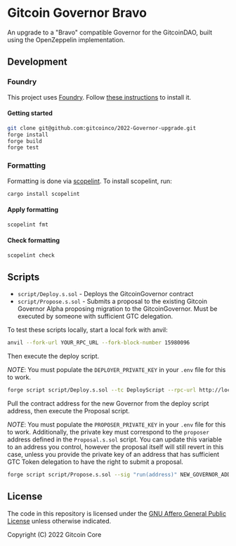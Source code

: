 # Gitcoin Governor Bravo

An upgrade to a "Bravo" compatible Governor for the GitcoinDAO, built using the OpenZeppelin implementation.

## Development

### Foundry

This project uses [Foundry](https://github.com/foundry-rs/foundry). Follow [these instructions](https://github.com/foundry-rs/foundry#installation) to install it.


#### Getting started

```bash
git clone git@github.com:gitcoinco/2022-Governor-upgrade.git
forge install
forge build
forge test
```

### Formatting

Formatting is done via [scopelint](https://github.com/ScopeLift/scopelint). To install scopelint, run:

```bash
cargo install scopelint
```

#### Apply formatting

```bash
scopelint fmt
```

#### Check formatting

```bash
scopelint check
```

## Scripts

 * `script/Deploy.s.sol` - Deploys the GitcoinGovernor contract
 * `script/Propose.s.sol` - Submits a proposal to the existing Gitcoin Governor Alpha proposing migration to the GitcoinGovernor. Must be executed by someone with sufficient GTC delegation.

 To test these scripts locally, start a local fork with anvil:

 ```bash
 anvil --fork-url YOUR_RPC_URL --fork-block-number 15980096
 ```

 Then execute the deploy script.

 _NOTE_: You must populate the `DEPLOYER_PRIVATE_KEY` in your `.env` file for this to work.

 ```bash
 forge script script/Deploy.s.sol --tc DeployScript --rpc-url http://localhost:8545 --broadcast
 ```

 Pull the contract address for the new Governor from the deploy script address, then execute the Proposal script.

 _NOTE_: You must populate the `PROPOSER_PRIVATE_KEY` in your `.env` file for this to work. Additionally, the
 private key must correspond to the `proposer` address defined in the `Proposal.s.sol` script. You can update this
 variable to an address you control, however the proposal itself will still revert in this case, unless you provide
 the private key of an address that has sufficient GTC Token delegation to have the right to submit a proposal.

 ```bash
forge script script/Propose.s.sol --sig "run(address)" NEW_GOVERNOR_ADDRESS --rpc-url http://localhost:8545 --broadcast
 ```

## License

The code in this repository is licensed under the [GNU Affero General Public License](LICENSE) unless otherwise indicated.

Copyright (C) 2022 Gitcoin Core
